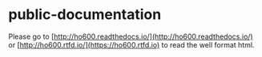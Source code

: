 # public-documentation
Please go to [http://ho600.readthedocs.io/](http://ho600.readthedocs.io/) or [http://ho600.rtfd.io/](https://ho600.rtfd.io) to read the well format html.

